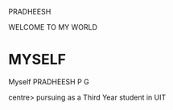 <tittle>PRADHEESH</tittle>
<head>WELCOME TO MY WORLD</head>
<h1>MYSELF</h1>
<p>Myself <centre>PRADHEESH P G</p>centre> pursuing as a Third Year student in UIT</p>
<body>
  
</body>
